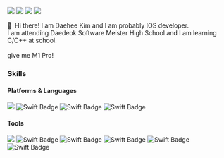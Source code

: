 <a href="mailto:0824dh@naver.com" target="_blank"><img src="https://img.shields.io/badge/Personal Mail-03C75A?style=flat-square&logo=Naver&logoColor=white"/></a>
<a href="mailto:0824dh@dms.hs.kr" target="_blank"><img src="https://img.shields.io/badge/School Mail-EA4335?style=flat-square&logo=Gmail&logoColor=white"/></a>
<a href="https://www.facebook.com/profile.php?id=100014541102884" target="_blank"><img src="https://img.shields.io/badge/Facebook_Profile-1877F2?style=flat-square&logo=Facebook&logoColor=white"/></a>
  </a>
 <a href="https://velog.io/@kimdaehee0824" target="_blank"><img src="https://img.shields.io/badge/velog(DaOS)-1DBF73?style=flat-square&logo=Vimeo&logoColor=white"/></a>
  </a>

<p>
  👋&nbsp; Hi there! I am Daehee Kim and I am probably IOS developer.<br/>
I am attending Daedeok Software Meister High School and I am learning C/C++ at school.<br/><br/>
 give me M1 Pro!
</p>

### Skills
#### Platforms & Languages
<div>
  
![](https://img.shields.io/badge/IOS-000000?&style=flat-square&logo=IOS&logoColor=white)
![Swift Badge](https://img.shields.io/badge/Swift-FA7343?&style=flat-square&logo=Swift&logoColor=white)
![Swift Badge](https://img.shields.io/badge/SwiftUI-2D2E83?&style=flat-square&logo=Swift&logoColor=white)
![Swift Badge](https://img.shields.io/badge/C/C++-00599C?&style=flat-square&logo=C&logoColor=white)
</div>

#### Tools
<div>
  
   ![](https://img.shields.io/badge/Xcode-147EFB?&style=flat-square&logo=Xcode&logoColor=white)
  ![Swift Badge](https://img.shields.io/badge/Clion-000000?&style=flat-square&logo=Clion&logoColor=white)
![Swift Badge](https://img.shields.io/badge/VSCode-007ACC?&style=flat-square&logo=VisualStudioCode&logoColor=white)
  ![Swift Badge](https://img.shields.io/badge/GitKraken-179287?&style=flat-square&logo=GitKraken&logoColor=white)
![Swift Badge](https://img.shields.io/badge/git-F05032?&style=flat-square&logo=Git&logoColor=white)
 ![Swift Badge](https://img.shields.io/badge/CocoaPods-EE3322?&style=flat-square&logo=CocoaPods&logoColor=white)
  
</div>

